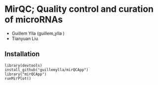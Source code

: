 # MirQC; Quality control and curation of microRNAs

- Guillem Ylla (guillem_ylla )
- Tianyuan Liu

## Installation

```
library(devtools)
install_github("guillemylla/mirQCApp")
library("mirQCApp")
runMirPlot()
```
